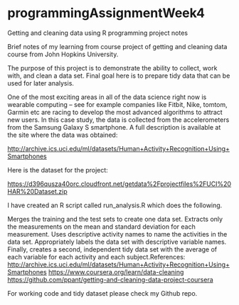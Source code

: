 # programmingAssignmentWeek4
Getting and cleaning data using R programming project notes

Brief notes of my learning from course project of getting and cleaning data course from John Hopkins University.

The purpose of this project is to demonstrate the ability to collect, work with, and clean a data set. Final goal here is to prepare tidy data that can be used for later analysis.

One of the most exciting areas in all of the data science right now is wearable computing – see for example companies like Fitbit, Nike, tomtom, Garmin etc are racing to develop the most advanced algorithms to attract new users. In this case study, the data is collected from the accelerometers from the Samsung Galaxy S smartphone. A full description is available at the site where the data was obtained:

http://archive.ics.uci.edu/ml/datasets/Human+Activity+Recognition+Using+Smartphones

Here is the dataset for the project:

https://d396qusza40orc.cloudfront.net/getdata%2Fprojectfiles%2FUCI%20HAR%20Dataset.zip

I have created an R script called run_analysis.R which does the following.

Merges the training and the test sets to create one data set.
Extracts only the measurements on the mean and standard deviation for each measurement.
Uses descriptive activity names to name the activities in the data set.
Appropriately labels the data set with descriptive variable names.
Finally, creates a second, independent tidy data set with the average of each variable for each activity and each subject.References:
http://archive.ics.uci.edu/ml/datasets/Human+Activity+Recognition+Using+Smartphones
https://www.coursera.org/learn/data-cleaning
https://github.com/ppant/getting-and-cleaning-data-project-coursera

 

For working code and tidy dataset please check my Github repo.
